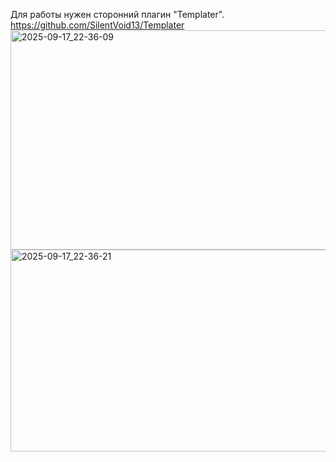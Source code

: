 Для работы нужен сторонний плагин "Templater". https://github.com/SilentVoid13/Templater
<img width="719" height="351" alt="2025-09-17_22-36-09" src="https://github.com/user-attachments/assets/84281507-7550-4f0d-b7e0-a1ef088d53b3" />
<img width="749" height="323" alt="2025-09-17_22-36-21" src="https://github.com/user-attachments/assets/c3a137b4-8012-4f12-9497-93eabee10b2e" />
